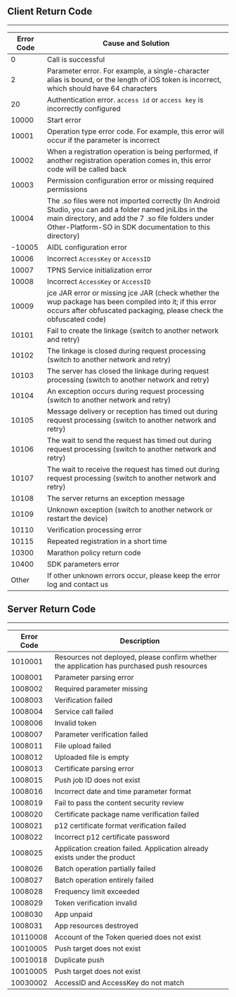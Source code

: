 ## Client Return Code

<hr>

| Error Code | Cause and Solution |
|---|---|
| 0 | Call is successful |
| 2 | Parameter error. For example, a single-character alias is bound, or the length of iOS token is incorrect, which should have 64 characters |
| 20 | Authentication error. `access id` or `access key` is incorrectly configured |
| 10000 | Start error |
| 10001 | Operation type error code. For example, this error will occur if the parameter is incorrect |
| 10002 | When a registration operation is being performed, if another registration operation comes in, this error code will be called back |
| 10003 | Permission configuration error or missing required permissions |
| 10004 | The .so files were not imported correctly (In Android Studio, you can add a folder named jniLibs in the main directory, and add the 7 .so file folders under Other-Platform-SO in SDK documentation to this directory) |
| -10005 | AIDL configuration error |
|10006| Incorrect `AccessKey` or `AccessID`|
| 10007 | TPNS Service initialization error |
|10008| Incorrect `AccessKey` or `AccessID`|
| 10009 | jce JAR error or missing jce JAR (check whether the wup package has been compiled into it; if this error occurs after obfuscated packaging, please check the obfuscated code) |
| 10101 | Fail to create the linkage (switch to another network and retry) |
| 10102 | The linkage is closed during request processing (switch to another network and retry) |
| 10103 | The server has closed the linkage during request processing (switch to another network and retry) |
| 10104 | An exception occurs during request processing (switch to another network and retry) |
| 10105 | Message delivery or reception has timed out during request processing (switch to another network and retry) |
| 10106 | The wait to send the request has timed out during request processing (switch to another network and retry) |
| 10107 | The wait to receive the request has timed out during request processing (switch to another network and retry) |
| 10108 | The server returns an exception message |
| 10109 | Unknown exception (switch to another network or restart the device) |
| 10110 | Verification processing error |
| 10115 | Repeated registration in a short time |
| 10300 | Marathon policy return code |
| 10400 | SDK parameters error |
| Other | If other unknown errors occur, please keep the error log and contact us |

## Server Return Code

<hr>

| Error Code | Description |
| ----- | --------------------- |
| 1010001 | Resources not deployed, please confirm whether the application has purchased push resources |
| 1008001 | Parameter parsing error |
| 1008002 | Required parameter missing |
| 1008003 | Verification failed |
| 1008004 | Service call failed |
| 1008006 | Invalid token |
| 1008007 | Parameter verification failed |
| 1008011 | File upload failed | 
| 1008012 | Uploaded file is empty |
| 1008013 | Certificate parsing error |
| 1008015 | Push job ID does not exist |
| 1008016 | Incorrect date and time parameter format |
| 1008019 | Fail to pass the content security review |
| 1008020 | Certificate package name verification failed |
| 1008021 | p12 certificate format verification failed |
| 1008022 | Incorrect p12 certificate password |
| 1008025 | Application creation failed. Application already exists under the product |
| 1008026 | Batch operation partially failed |
| 1008027 | Batch operation entirely failed |
| 1008028  | Frequency limit exceeded |
| 1008029  | Token verification invalid |
| 1008030  | App unpaid |
| 1008031  | App resources destroyed |
| 10110008 | Account of the Token queried does not exist |
| 10010005 | Push target does not exist |
| 10010018 | Duplicate push|
| 10010005  | Push target does not exist|
| 10030002 | AccessID and AccessKey do not match |


